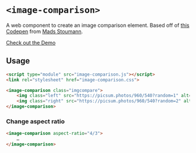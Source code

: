 # `<image-comparison>`

A web component to create an image comparison element. Based off of [this Codepen](https://codepen.io/stoumann/pen/VwKgJNv) from [Mads Stoumann](https://codepen.io/stoumann).

[Check out the Demo](https://bitstarr.github.io/image-comparison/demo.html)

## Usage

```html
<script type="module" src="image-comparison.js"></script>
<link rel="stylesheet" href="image-comparison.css">

<image-comparison class="imgcompare">
    <img class="left" src="https://picsum.photos/960/540?random=1" alt="A random image from Unsplash" />
    <img class="right" src="https://picsum.photos/960/540?random=2" alt="Another random image from Unsplash" />
</image-comparison>
```

### Change aspect ratio

```html
<image-comparison aspect-ratio="4/3">
    …
</image-comparison>
```
